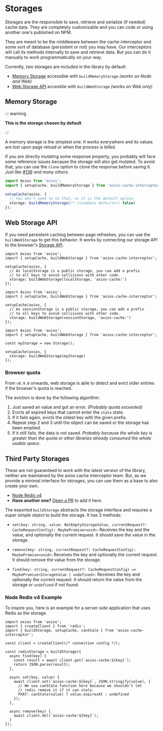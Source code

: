 # Storages

Storages are the responsible to save, retrieve and serialize (if needed) cache data. They
are completely customizable and you can code or using another one's published on NPM.

They are meant to be the middleware between the cache interceptor and some sort of
database (persistent or not) you may have. Our interceptors will call its methods
internally to save and retrieve data. But you can do it manually to work programmatically
on your way.

Currently, two storages are included in the library by default:

- [Memory Storage](#memory-storage) accessible with `buildMemoryStorage` _(works on Node
  and Web)_
- [Web Storage API](#web-storage-api) accesible with `buildWebStorage` _(works on Web
  only)_

## Memory Storage

::: warning

**This is the storage chosen by default**

:::

A memory storage is the simplest one. It works everywhere and its values are lost upon
page reload or when the process is killed.

If you are directly mutating some response property, you probably will face some reference
issues because the storage will also get mutated. To avoid that, you can use the `clone`
option to clone the response before saving it. _Just like
[#136](https://github.com/arthurfiorette/axios-cache-interceptor/issues/163) and many
others._

```ts
import Axios from 'axios';
import { setupCache, buildMemoryStorage } from 'axios-cache-interceptor';

setupCache(axios, {
  // You don't need to to that, as it is the default option.
  storage: buildMemoryStorage(/* cloneData default=*/ false)
});
```

## Web Storage API

If you need persistent caching between page refreshes, you can use the `buildWebStorage`
to get this behavior. It works by connecting our storage API to the browser's
[Storage API](https://developer.mozilla.org/en-US/docs/Web/API/Storage).

<code-group>
<code-block title="Local Storage">

```ts{7}
import Axios from 'axios';
import { setupCache, buildWebStorage } from 'axios-cache-interceptor';

setupCache(axios, {
  // As localStorage is a public storage, you can add a prefix
  // to all keys to avoid collisions with other code.
  storage: buildWebStorage(localStorage, 'axios-cache:')
});
```

</code-block>

<code-block title="Session Storage">

```ts{7}
import Axios from 'axios';
import { setupCache, buildWebStorage } from 'axios-cache-interceptor';

setupCache(axios, {
  // As sessionStorage is a public storage, you can add a prefix
  // to all keys to avoid collisions with other code.
  storage: buildWebStorage(sessionStorage, 'axios-cache:')
});
```

</code-block>

<code-block title="Custom Storage">

```ts{4,7}
import Axios from 'axios';
import { setupCache, buildWebStorage } from 'axios-cache-interceptor';

const myStorage = new Storage();

setupCache(axios, {
  storage: buildWebStorage(myStorage)
});
```

</code-block>

</code-group>

### Browser quota

From `v0.9.0` onwards, web storage is able to detect and evict older entries if the
browser's quota is reached.

The eviction is done by the following algorithm:

1. Just saved an value and got an error. _(Probably quota exceeded)_
2. Evicts all expired keys that cannot enter the `stale` state.
3. If it fails again, evicts the oldest key with the given prefix.
4. Repeat step 2 and 3 until the object can be saved or the storage has been emptied.
5. If it still fails, the data is not saved. _Probably because the whole key is greater
   than the quota or other libraries already consumed the whole usable space._

## Third Party Storages

These are not guaranteed to work with the latest version of the library, neither are
maintained by the axios cache interceptor team. But, as we provide a minimal interface for
storages, you can use them as a base to also create your own.

- [Node Redis v4](#node-redis-v4-example)
- **Have another one?**
  [Open a PR](https://github.com/arthurfiorette/axios-cache-interceptor/pulls) to add it
  here.

The exported `buildStorage` abstracts the storage interface and requires a super simple
object to build the storage. It has 3 methods:

- `set(key: string, value: NotEmptyStorageValue, currentRequest?: CacheRequestConfig): MaybePromise<void>`:
  Receives the key and the value, and optionally the current request. It should save the
  value in the storage.

- `remove(key: string, currentRequest?: CacheRequestConfig): MaybePromise<void>`: Receives
  the key and optionally the current request. It should remove the value from the storage.

- `find(key: string, currentRequest?: CacheRequestConfig) => MaybePromise<StorageValue | undefined>`:
  Receives the key and optionally the current request. It should return the value from the
  storage or `undefined` if not found.

### Node Redis v4 Example

To inspire you, here is an example for a server-side application that uses Redis as the
storage.

```ts{8,13,21}
import axios from 'axios';
import { createClient } from 'redis';
import { buildStorage, setupCache, canStale } from 'axios-cache-interceptor';

const client = createClient(/* connection config */);

const redisStorage = buildStorage({
  async find(key) {
    const result = await client.get(`axios-cache:${key}`);
    return JSON.parse(result);
  },

  async set(key, value) {
    await client.set(`axios-cache:${key}`, JSON.stringify(value), {
      // We use canStale function here because we shouldn't let
      // redis remove it if it can stale.
      PXAT: canStale(value) ? value.expiresAt : undefined
    });
  },

  async remove(key) {
    await client.del(`axios-cache:${key}`);
  }
});
```
